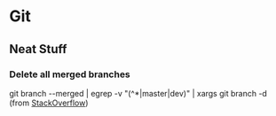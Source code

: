 # Git

## Neat Stuff

### Delete all merged branches
git branch --merged | egrep -v "(^\*|master|dev)" | xargs git branch -d
(from [StackOverflow](https://stackoverflow.com/a/6127884/6111857))
